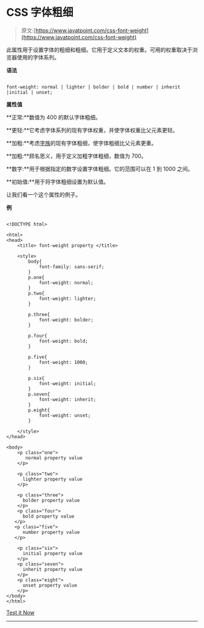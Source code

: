 # CSS 字体粗细

> 原文:[https://www.javatpoint.com/css-font-weight](https://www.javatpoint.com/css-font-weight)

此属性用于设置字体的粗细和粗细。它用于定义文本的权重。可用的权重取决于浏览器使用的字体系列。

**语法**

```

font-weight: normal | lighter | bolder | bold | number | inherit |initial | unset;

```

**属性值**

**正常:**数值为 400 的默认字体粗细。

**更轻:**它考虑字体系列的现有字体权重，并使字体权重比父元素更轻。

**加粗:**考虑[字族](css-font-family)的现有字体粗细，使字体粗细比父元素更重。

**加粗:**顾名思义，用于定义加粗字体粗细，数值为 700。

**数字:**用于根据指定的数字设置字体粗细。它的范围可以在 1 到 1000 之间。

**初始值:**用于将字体粗细设置为默认值。

让我们看一个这个属性的例子。

**例**

```

<!DOCTYPE html> 

<html> 
<head> 
    <title> font-weight property </title> 

    <style> 
        body{ 
            font-family: sans-serif; 
        } 
        p.one{ 
            font-weight: normal; 
        } 
        p.two{ 
            font-weight: lighter; 
        } 

        p.three{ 
            font-weight: bolder; 
        } 

        p.four{ 
            font-weight: bold; 
        } 

        p.five{ 
            font-weight: 1000; 
        } 

        p.six{ 
            font-weight: initial; 
        } 
        p.seven{ 
            font-weight: inherit; 
        } 
        p.eight{ 
            font-weight: unset; 
        } 

    </style> 
</head> 

<body> 
    <p class="one"> 
       normal property value
    </p> 

    <p class="two"> 
      lighter property value
    </p> 

    <p class="three"> 
      bolder property value
    </p> 
    <p class="four"> 
      bold property value
   </p> 
   <p class="five"> 
      number property value
   </p> 

    <p class="six"> 
      initial property value
    </p> 
    <p class="seven"> 
      inherit property value
    </p> 
    <p class="eight"> 
      unset property value
    </p> 
</body> 
</html>

```

[Test it Now](https://www.javatpoint.com/oprweb/test.jsp?filename=CSSfont-weight1)

* * *